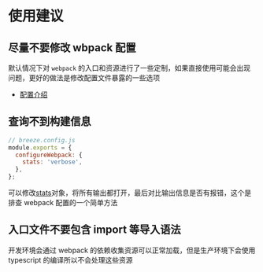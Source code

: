 # 使用建议

## 尽量不要修改 wbpack 配置

默认情况下对 `webpack` 的入口和资源进行了一些定制，如果直接使用可能会出现问题，更好的做法是修改配置文件暴露的一些选项

- [配置介绍](/config/)

## 查询不到构建信息

```js
// breeze.config.js
module.exports = {
  configureWebpack: {
    stats: 'verbose',
  },
};
```

可以修改[stats](https://webpack.docschina.org/configuration/stats/)对象，将所有输出都打开，最后对比输出信息是否有报错，这个是排查 webpack 配置的一个简单方法

## 入口文件不要包含 import 等导入语法

开发环境会通过 webpack 的依赖收集资源可以正常加载，但是生产环境下会使用 typescript 的编译所以不会处理这些资源
